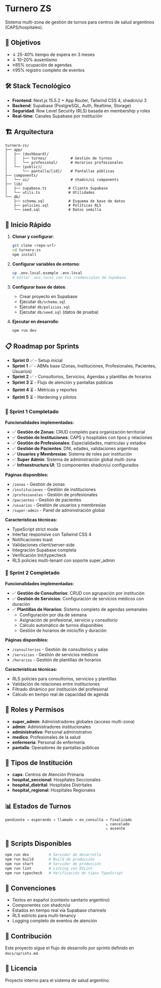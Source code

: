 # Turnero ZS

Sistema multi-zona de gestión de turnos para centros de salud argentinos (CAPS/hospitales).

## 🎯 Objetivos

- ↓ 25-40% tiempo de espera en 3 meses
- ↓ 10-20% ausentismo
- ≥85% ocupación de agendas
- ≥95% registro completo de eventos

## 🛠️ Stack Tecnológico

- **Frontend**: Next.js 15.5.2 + App Router, Tailwind CSS 4, shadcn/ui 3
- **Backend**: Supabase (PostgreSQL, Auth, Realtime, Storage)
- **Seguridad**: Row Level Security (RLS) basada en membership y roles
- **Real-time**: Canales Supabase por institución

## 🏗️ Arquitectura

```
turnero-zs/
├── app/
│   ├── (dashboard)/
│   │   ├── turnos/           # Gestión de turnos
│   │   └── profesional/      # Horarios profesionales
│   └── (public)/
│       └── pantalla/[id]/    # Pantallas públicas
├── components/
│   └── ui/                   # shadcn/ui components
├── lib/
│   ├── supabase.ts          # Cliente Supabase
│   └── utils.ts             # Utilidades
└── db/
    ├── schema.sql           # Esquema de base de datos
    ├── policies.sql         # Políticas RLS
    └── seed.sql             # Datos semilla
```

## 🚀 Inicio Rápido

1. **Clonar y configurar**:
   ```bash
   git clone <repo-url>
   cd turnero-zs
   npm install
   ```

2. **Configurar variables de entorno**:
   ```bash
   cp .env.local.example .env.local
   # Editar .env.local con tus credenciales de Supabase
   ```

3. **Configurar base de datos**:
   - Crear proyecto en Supabase
   - Ejecutar `db/schema.sql`
   - Ejecutar `db/policies.sql`
   - Ejecutar `db/seed.sql` (datos de prueba)

4. **Ejecutar en desarrollo**:
   ```bash
   npm run dev
   ```

## 📋 Roadmap por Sprints

- **Sprint 0** ✅ - Setup inicial
- **Sprint 1** ✅ - ABMs base (Zonas, Instituciones, Profesionales, Pacientes, Usuarios)
- **Sprint 2** ✅ - Consultorios, Servicios, Agendas y plantillas de horarios
- **Sprint 3** ⏳ - Flujo de atención y pantallas públicas
- **Sprint 4** ⏳ - Métricas y reportes
- **Sprint 5** ⏳ - Hardening y pilotos

### 🏁 Sprint 1 Completado

**Funcionalidades implementadas:**
- ✅ **Gestión de Zonas**: CRUD completo para organización territorial
- ✅ **Gestión de Instituciones**: CAPS y hospitales con tipos y relaciones
- ✅ **Gestión de Profesionales**: Especialidades, matrículas y estados
- ✅ **Gestión de Pacientes**: DNI, edades, validaciones argentinas
- ✅ **Usuarios y Membresías**: Sistema de roles por institución
- ✅ **Super Admin**: Sistema de administración global multi-zona
- ✅ **Infraestructura UI**: 13 componentes shadcn/ui configurados

**Páginas disponibles:**
- `/zonas` - Gestión de zonas
- `/instituciones` - Gestión de instituciones
- `/profesionales` - Gestión de profesionales
- `/pacientes` - Gestión de pacientes
- `/usuarios` - Gestión de usuarios y membresías
- `/super-admin` - Panel de administración global

**Características técnicas:**
- TypeScript strict mode
- Interfaz responsive con Tailwind CSS 4
- Notificaciones toast
- Validaciones client/server-side
- Integración Supabase completa
- Verificación lint/typecheck
- RLS policies multi-tenant con soporte super_admin

### 🏁 Sprint 2 Completado

**Funcionalidades implementadas:**
- ✅ **Gestión de Consultorios**: CRUD con agrupación por institución
- ✅ **Gestión de Servicios**: Configuración de servicios médicos con duración
- ✅ **Plantillas de Horarios**: Sistema completo de agendas semanales
  - Configuración por día de semana
  - Asignación de profesional, servicio y consultorio
  - Cálculo automático de turnos disponibles
  - Gestión de horarios de inicio/fin y duración

**Páginas disponibles:**
- `/consultorios` - Gestión de consultorios y salas
- `/servicios` - Gestión de servicios médicos
- `/horarios` - Gestión de plantillas de horarios

**Características técnicas:**
- RLS policies para consultorios, servicios y plantillas
- Validación de relaciones entre instituciones
- Filtrado dinámico por institución del profesional
- Cálculo en tiempo real de capacidad de agenda

## 🔐 Roles y Permisos

- **super_admin**: Administradores globales (acceso multi-zona)
- **admin**: Administradores institucionales
- **administrativo**: Personal administrativo
- **medico**: Profesionales de la salud
- **enfermeria**: Personal de enfermería
- **pantalla**: Operadores de pantallas públicas

## 🏥 Tipos de Institución

- **caps**: Centros de Atención Primaria
- **hospital_seccional**: Hospitales Seccionales
- **hospital_distrital**: Hospitales Distritales
- **hospital_regional**: Hospitales Regionales

## 📊 Estados de Turnos

```
pendiente → esperando → llamado → en_consulta → finalizado
                                              ↘ cancelado
                                              ↘ ausente
```

## 🔧 Scripts Disponibles

```bash
npm run dev         # Servidor de desarrollo
npm run build       # Build de producción
npm run start       # Servidor de producción
npm run lint        # Linting con ESLint
npm run typecheck   # Verificación de tipos TypeScript
```

## 📝 Convenciones

- Textos en español (contexto sanitario argentino)
- Componentes con shadcn/ui
- Estados en tiempo real vía Supabase channels
- RLS estricto para multi-tenancy
- Logging completo de eventos de atención

## 🤝 Contribución

Este proyecto sigue el flujo de desarrollo por sprints definido en `docs/sprints.md`.

## 📄 Licencia

Proyecto interno para el sistema de salud argentino.